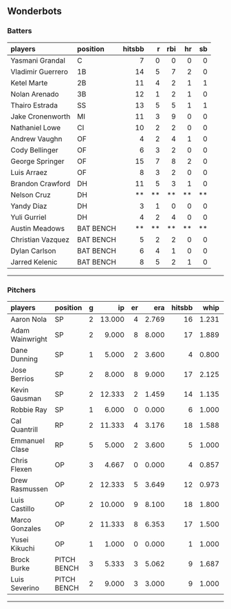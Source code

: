 ## Wonderbots

### Batters

 
|players           |position  | hitsbb|  r| rbi| hr| sb| 
|:-----------------|:---------|------:|--:|---:|--:|--:| 
|Yasmani Grandal   |C         |      7|  0|   0|  0|  0| 
|Vladimir Guerrero |1B        |     14|  5|   7|  2|  0| 
|Ketel Marte       |2B        |     11|  4|   2|  1|  1| 
|Nolan Arenado     |3B        |     12|  1|   2|  1|  0| 
|Thairo Estrada    |SS        |     13|  5|   5|  1|  1| 
|Jake Cronenworth  |MI        |     11|  3|   9|  0|  0| 
|Nathaniel Lowe    |CI        |     10|  2|   2|  0|  0| 
|Andrew Vaughn     |OF        |      4|  2|   4|  1|  0| 
|Cody Bellinger    |OF        |      6|  3|   2|  0|  0| 
|George Springer   |OF        |     15|  7|   8|  2|  0| 
|Luis Arraez       |OF        |      8|  3|   2|  0|  0| 
|Brandon Crawford  |DH        |     11|  5|   3|  1|  0| 
|Nelson Cruz       |DH        |     **| **|  **| **| **| 
|Yandy Diaz        |DH        |      3|  1|   0|  0|  0| 
|Yuli Gurriel      |DH        |      4|  2|   4|  0|  0| 
|Austin Meadows    |BAT BENCH |     **| **|  **| **| **| 
|Christian Vazquez |BAT BENCH |      5|  2|   2|  0|  0| 
|Dylan Carlson     |BAT BENCH |      6|  4|   1|  0|  0| 
|Jarred Kelenic    |BAT BENCH |      8|  5|   2|  1|  0| 


* * *

### Pitchers

 
|players         |position    |  g|     ip| er|   era| hitsbb|  whip| so|  w| sv| 
|:---------------|:-----------|--:|------:|--:|-----:|------:|-----:|--:|--:|--:| 
|Aaron Nola      |SP          |  2| 13.000|  4| 2.769|     16| 1.231| 16|  1|  0| 
|Adam Wainwright |SP          |  2|  9.000|  8| 8.000|     17| 1.889|  2|  0|  0| 
|Dane Dunning    |SP          |  1|  5.000|  2| 3.600|      4| 0.800|  8|  1|  0| 
|Jose Berrios    |SP          |  2|  8.000|  8| 9.000|     17| 2.125|  4|  1|  0| 
|Kevin Gausman   |SP          |  2| 12.333|  2| 1.459|     14| 1.135| 15|  0|  0| 
|Robbie Ray      |SP          |  1|  6.000|  0| 0.000|      6| 1.000|  7|  0|  0| 
|Cal Quantrill   |RP          |  2| 11.333|  4| 3.176|     18| 1.588|  6|  2|  0| 
|Emmanuel Clase  |RP          |  5|  5.000|  2| 3.600|      5| 1.000|  4|  1|  3| 
|Chris Flexen    |OP          |  3|  4.667|  0| 0.000|      4| 0.857|  3|  0|  0| 
|Drew Rasmussen  |OP          |  2| 12.333|  5| 3.649|     12| 0.973|  8|  0|  0| 
|Luis Castillo   |OP          |  2| 10.000|  9| 8.100|     18| 1.800|  9|  0|  0| 
|Marco Gonzales  |OP          |  2| 11.333|  8| 6.353|     17| 1.500|  6|  0|  0| 
|Yusei Kikuchi   |OP          |  1|  1.000|  0| 0.000|      1| 1.000|  2|  0|  0| 
|Brock Burke     |PITCH BENCH |  3|  5.333|  3| 5.062|      9| 1.687|  4|  0|  0| 
|Luis Severino   |PITCH BENCH |  2|  9.000|  3| 3.000|      9| 1.000| 10|  1|  0| 


* * *


